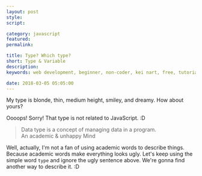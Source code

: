 ```yaml
---
layout: post
style:
script:

category: javascript
featured:
permalink:

title: Type? Which type?
short: Type & Variable
description:
keywords: web development, beginner, non-coder, kei nart, free, tutorial, coding, programming, code nart, javascript, type, number, string, variable

date: 2018-03-05 05:05:00
---
```


My type is blonde, thin, medium height, smiley, and dreamy. How about yours?

Oooops! Sorry! That type is not related to JavaScript. :D

> Data type is a concept of managing data in a program.  
> An academic & unhappy Mind

Well, actually, I'm not a fan of using academic words to describe things. Because
academic words make everything looks ugly. Let's keep using the simple word `type`
and ignore the ugly sentence above. We're gonna find another way to describe it. :D
